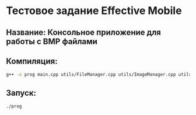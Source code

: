 # Тестовое задание Effective Mobile

## Название: Консольное приложение для работы с BMP файлами

## Компиляция:

```bash
g++ -o prog main.cpp utils/FileManager.cpp utils/ImageManager.cpp utils/MessageManager.cpp
```

## Запуск:

```bash
./prog
```
